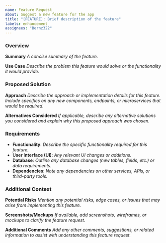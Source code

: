 ```yaml
---
name: Feature Request
about: Suggest a new feature for the app
title: "[FEATURE]: Brief description of the feature"
labels: enhancement
assignees: "Bernz322"
---
```


### Overview

**Summary**
_A concise summary of the feature._

**Use Case**
_Describe the problem this feature would solve or the functionality it would provide._

### Proposed Solution

**Approach**
_Describe the approach or implementation details for this feature. Include specifics on any new components, endpoints, or microservices that would be required._

**Alternatives Considered**
_If applicable, describe any alternative solutions you considered and explain why this proposed approach was chosen._

### Requirements

- **Functionality**: _Describe the specific functionality required for this feature._
- **User Interface (UI)**: _Any relevant UI changes or additions._
- **Database**: _Outline any database changes (new tables, fields, etc.) or data requirements._
- **Dependencies**: _Note any dependencies on other services, APIs, or third-party tools._

### Additional Context

**Potential Risks**
_Mention any potential risks, edge cases, or issues that may arise from implementing this feature._

**Screenshots/Mockups**
_If available, add screenshots, wireframes, or mockups to clarify the feature request._

**Additional Comments**
_Add any other comments, suggestions, or related information to assist with understanding this feature request._
